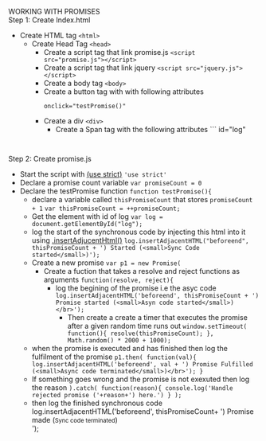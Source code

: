 
WORKING WITH PROMISES </br>
Step 1: Create Index.html 
* Create HTML tag ```<html>```
	* Create Head Tag ```<head>```
		* Create a script tag that link promise.js ```<script src="promise.js"></script>```
		* Create a script tag that link jquery ```<script src="jquery.js"></script>```
		* Create a body tag ```<body>```
		* Create a button tag with with following attributes
			```
			onclick="testPromise()"
			```
		* Create a div ```<div>```
			* Create a Span tag with the following attributes ```
				id="log"
				```


Step 2: Create promise.js
* Start the script with [(use strict)](http://www.w3schools.com/js/js_strict.asp) ```'use strict'``` 
* Declare a promise count variable ```var promiseCount = 0```
* Declare the testPromise function ```function testPromise(){```
	* declare a variable called ```thisPromiseCount``` that stores ```promiseCount + 1```
					```var thisPromiseCount = ++promiseCount;```
	* Get the element with id of log ```var log = document.getElementById("log");```
	* log the start of the synchronous code by injecting this html into it using [.insertAdjucentHtml()](https://developer.mozilla.org/en-US/docs/Web/API/Element/insertAdjacentHTML) ```log.insertAdjacentHTML("beforeend", thisPromiseCount + ') Started (<small>Sync Code started</small>)');```
	* Create a new promise ```var p1 = new Promise(```
		* Create a fuction that takes a resolve and reject functions as arguments ```function(resolve, reject){```
			* log the begining of the promise i.e the asyc code ```log.insertAdjacentHTML('beforeend', thisPromiseCount + ') Promise started (<small>Asyn code started</small>)</br>');```
				* Then create a create a timer that executes the promise after a given random time runs out ```window.setTimeout(
						function(){
							resolve(thisPromiseCount);
						}, Math.random() * 2000 + 1000); ```
	* when the promise is executed and has finished then log the fulfilment of the promise 
					```p1.then(
					function(val){
					log.insertAdjacentHTML('beforeend', val + ') Promise Fulfilled (<small>Async code terminated</small>)</br>');
					}```
	* If something goes wrong and the promise is not exexuted then log the reason
					```).catch(
					function(reason){
				console.log('Handle rejected promise ('+reason+') here.')
				}
			);```
	* then log the finished synchronous code 
			log.insertAdjacentHTML('beforeend', thisPromiseCount+ ') Promise made (<small>Sync code terminated</small>)</br>');
